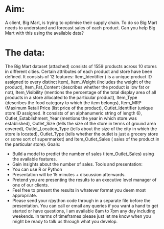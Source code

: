 # Aim:
A client, Big Mart, is trying to optimise their supply chain. To do so Big Mart needs to understand and forecast sales of each product. Can you help Big Mart with this using the available data? 

# The data:
The Big Mart dataset (attached) consists of 1559 products across 10 stores in different cities. Certain attributes of each product and store have been defined. It consists of 12 features: Item_Identifier ( is a unique product ID assigned to every distinct item), Item_Weight (includes the weight of the product), Item_Fat_Content (describes whether the product is low fat or not), Item_Visibility (mentions the percentage of the total display area of all products in a store allocated to the particular product), Item_Type (describes the food category to which the item belongs), Item_MRP (Maximum Retail Price (list price of the product), Outlet_Identifier (unique store ID assigned. It consists of an alphanumeric string of length 6), Outlet_Establishment_Year (mentions the year in which store was established), Outlet_Size (tells the size of the store in terms of ground area covered), Outlet_Location_Type (tells about the size of the city in which the store is located), Outlet_Type (tells whether the outlet is just a grocery store or some sort of supermarket) and Item_Outlet_Sales ( sales of the product in the particular store).
Goals:
-	Build a model to predict the number of sales (Item_Outlet_Sales) using the available features.
-	Gain insights about the number of sales.
Tools and presentation:
-	You can use R or Python
-	Presentation will be 15 minutes + discussion afterwards. 
-	Pretend you are presenting the results to an executive level manager of one of our clients.
-	Feel free to present the results in whatever format you deem most appropriate. 
-	Please send your r/python code through in a separate file before the presentation.
You can call or email any queries if you want a hand to get started or have questions, I am available 8am to 7pm any day including weekends.
In terms of timeframes please just let me know when you might be ready to talk us through what you develop.
